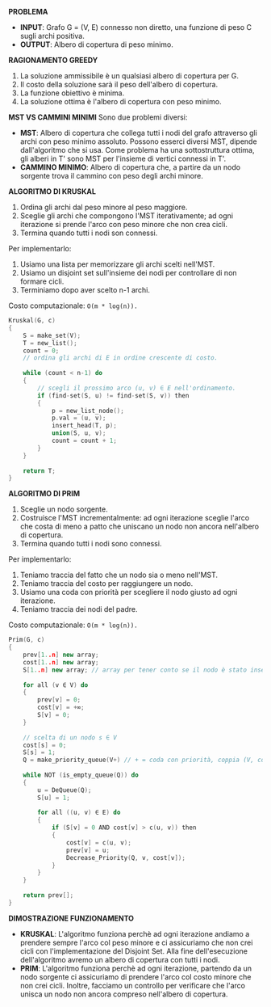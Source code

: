 **PROBLEMA**
- **INPUT**: Grafo G = (V, E) connesso non diretto, una funzione di peso C sugli archi positiva.
- **OUTPUT**: Albero di copertura di peso minimo.

**RAGIONAMENTO GREEDY**
1) La soluzione ammissibile è un qualsiasi albero di copertura per G.
2) Il costo della soluzione sarà il peso dell'albero di copertura.
3) La funzione obiettivo è minima.
4) La soluzione ottima è l'albero di copertura con peso minimo.

**MST VS CAMMINI MINIMI**
Sono due problemi diversi:
- **MST**: Albero di copertura che collega tutti i nodi del grafo attraverso gli archi con peso minimo assoluto. Possono esserci diversi MST, dipende dall'algoritmo che si usa. Come problema ha una sottostruttura ottima, gli alberi in T' sono MST per l'insieme di vertici connessi in T'.
- **CAMMINO MINIMO**: Albero di copertura che, a partire da un nodo sorgente trova il cammino con peso degli archi minore.

**ALGORITMO DI KRUSKAL**
1) Ordina gli archi dal peso minore al peso maggiore.
2) Sceglie gli archi che compongono l'MST iterativamente; ad ogni iterazione si prende l'arco con peso minore che non crea cicli.
3) Termina quando tutti i nodi son connessi.

Per implementarlo:
1) Usiamo una lista per memorizzare gli archi scelti nell'MST.
2) Usiamo un disjoint set sull'insieme dei nodi per controllare di non formare cicli.
3) Terminiamo dopo aver scelto n-1 archi.

Costo computazionale: `O(m * log(n)).`

``` C++
Kruskal(G, c)
{
	S = make_set(V);
	T = new_list();
	count = 0;
	// ordina gli archi di E in ordine crescente di costo.
	
	while (count < n-1) do
	{
		// scegli il prossimo arco (u, v) ∈ E nell'ordinamento.
		if (find-set(S, u) != find-set(S, v)) then
		{
			p = new_list_node();
			p.val = (u, v);
			insert_head(T, p);
			union(S, u, v);
			count = count + 1;
		}
	}
	
	return T;
}
```

**ALGORITMO DI PRIM**
1) Sceglie un nodo sorgente.
2) Costruisce l'MST incrementalmente: ad ogni iterazione sceglie l'arco che costa di meno a patto che uniscano un nodo non ancora nell'albero di copertura.
3) Termina quando tutti i nodi sono connessi.

Per implementarlo:
1) Teniamo traccia del fatto che un nodo sia o meno nell'MST.
2) Teniamo traccia del costo per raggiungere un nodo.
3) Usiamo una coda con priorità per scegliere il nodo giusto ad ogni iterazione.
4) Teniamo traccia dei nodi del padre.

Costo computazionale: `O(m * log(n)).`

``` C++
Prim(G, c)
{
	prev[1..n] new array;
	cost[1..n] new array;
	S[1..n] new array; // array per tener conto se il nodo è stato inserito.
	
	for all (v ∈ V) do
	{
		prev[v] = 0;
		cost[v] = +∞;
		S[v] = 0;
	}
	
	// scelta di un nodo s ∈ V
	cost[s] = 0;
	S[s] = 1;
	Q = make_priority_queue(V+) // + = coda con priorità, coppia (V, cost[]).
	
	while NOT (is_empty_queue(Q)) do
	{
		u = DeQueue(Q);
		S[u] = 1;
		
		for all ((u, v) ∈ E) do
		{
			if (S[v] = 0 AND cost[v] > c(u, v)) then
			{
				cost[v] = c(u, v);
				prev[v] = u;
				Decrease_Priority(Q, v, cost[v]);
			}
		}
	}
	
	return prev[];
}
```

**DIMOSTRAZIONE FUNZIONAMENTO**
- **KRUSKAL**: L'algoritmo funziona perchè ad ogni iterazione andiamo a prendere sempre l'arco col peso minore e ci assicuriamo che non crei cicli con l'implementazione del Disjoint Set. Alla fine dell'esecuzione dell'algoritmo avremo un albero di copertura con tutti i nodi.
- **PRIM**: L'algoritmo funziona perchè ad ogni iterazione, partendo da un nodo sorgente ci assicuriamo di prendere l'arco col costo minore che non crei cicli. Inoltre, facciamo un controllo per verificare che l'arco unisca un nodo non ancora compreso nell'albero di copertura.


